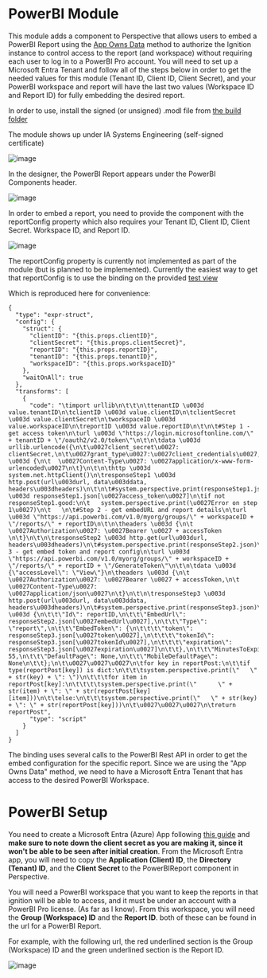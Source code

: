 # PowerBI Module #
This module adds a component to Perspective that allows users to embed a PowerBI Report using the [App Owns Data](https://learn.microsoft.com/en-us/javascript/api/overview/powerbi/embedding-solutions) method to authorize the Ignition instance to control access to the report (and workspace) without requiring each user to log in to a PowerBI Pro account. You will need to set up a Microsoft Entra Tenant and follow all of the steps below in order to get the needed values for this module (Tenant ID, Client ID, Client Secret), and your PowerBI workspace and report will have the last two values (Workspace ID and Report ID) for fully embedding the desired report.

In order to use, install the signed (or unsigned) .modl file from [the build folder](build)

The module shows up under IA Systems Engineering (self-signed certificate)

![image](https://github.com/inductive-automation/powerbi-module/assets/152290956/61c4a40a-6c7d-4c81-9431-94ed7d4e385c)

In the designer, the PowerBI Report appears under the PowerBI Components header.

![image](https://github.com/inductive-automation/powerbi-module/assets/152290956/36326e00-d959-44ef-8d0b-502c2c7f752b)

In order to embed a report, you need to provide the component with the reportConfig property which also requires your Tenant ID, Client ID, Client Secret. Workspace ID, and Report ID.

![image](https://github.com/inductive-automation/powerbi-module/assets/152290956/7b7a0480-3ebe-4634-b8da-e93d34b4034d)

The reportConfig property is currently not implemented as part of the module (but is planned to be implemented). Currently the easiest way to get that reportConfig is to use the binding on the provided [test view](PowerBITestView) 

Which is reproduced here for convenience:
```
{
  "type": "expr-struct",
  "config": {
    "struct": {
      "clientID": "{this.props.clientID}",
      "clientSecret": "{this.props.clientSecret}",
      "reportID": "{this.props.reportID}",
      "tenantID": "{this.props.tenantID}",
      "workspaceID": "{this.props.workspaceID}"
    },
    "waitOnAll": true
  },
  "transforms": [
    {
      "code": "\timport urllib\n\t\t\n\ttenantID \u003d value.tenantID\n\tclientID \u003d value.clientID\n\tclientSecret \u003d value.clientSecret\n\tworkspaceID \u003d value.workspaceID\n\treportID \u003d value.reportID\n\t\n\t#Step 1 - get access token\n\turl \u003d \"https://login.microsoftonline.com/\" + tenantID + \"/oauth2/v2.0/token\"\n\t\n\tdata \u003d urllib.urlencode({\n\t\u0027client_secret\u0027: clientSecret,\n\t\u0027grant_type\u0027:\u0027client_credentials\u0027,\n\t\u0027client_id\u0027:clientID,\n\t\u0027scope\u0027:\u0027https://analysis.windows.net/powerbi/api/.default\u0027\n\t})\n\theaders \u003d {\n\t  \u0027Content-Type\u0027: \u0027application/x-www-form-urlencoded\u0027\n\t}\n\t\n\thttp \u003d system.net.httpClient()\n\tresponseStep1 \u003d http.post(url\u003durl, data\u003ddata, headers\u003dheaders)\n\t\n\t#system.perspective.print(responseStep1.json)\n\taccessToken \u003d responseStep1.json[\u0027access_token\u0027]\n\tif not responseStep1.good:\n\t   system.perspective.print(\u0027Error on step 1\u0027)\n\t   \n\t#Step 2 - get embedURL and report details\n\turl \u003d \"https://api.powerbi.com/v1.0/myorg/groups/\" + workspaceID + \"/reports/\" + reportID\n\t\n\theaders \u003d {\n\t  \u0027Authorization\u0027: \u0027Bearer \u0027 + accessToken \n\t}\n\t\n\tresponseStep2 \u003d http.get(url\u003durl, headers\u003dheaders)\n\t#system.perspective.print(responseStep2.json)\n\t\n\t#Step 3 - get embed token and report config\n\turl \u003d \"https://api.powerbi.com/v1.0/myorg/groups/\" + workspaceID + \"/reports/\" + reportID + \"/GenerateToken\"\n\t\n\tdata \u003d {\"accessLevel\": \"View\"}\n\theaders \u003d {\n\t  \u0027Authorization\u0027: \u0027Bearer \u0027 + accessToken,\n\t  \u0027Content-Type\u0027: \u0027application/json\u0027\n\t}\n\t\n\tresponseStep3 \u003d http.post(url\u003durl, data\u003ddata, headers\u003dheaders)\n\t#system.perspective.print(responseStep3.json)\n\t\n\treportPost \u003d {\n\t\t\"Id\": reportID,\n\t\t\"EmbedUrl\": responseStep2.json[\u0027embedUrl\u0027],\n\t\t\"Type\": \"report\",\n\t\t\"EmbedToken\": {\n\t\t\t\"token\": responseStep3.json[\u0027token\u0027],\n\t\t\t\"tokenId\": responseStep3.json[\u0027tokenId\u0027],\n\t\t\t\"expiration\": responseStep3.json[\u0027expiration\u0027]\n\t\t},\n\t\t\"MinutesToExpiration\": 55,\n\t\t\"DefaultPage\": None,\n\t\t\"MobileDefaultPage\": None\n\t\t};\n\t\u0027\u0027\u0027\n\tfor key in reportPost:\n\t\tif type(reportPost[key]) is dict:\n\t\t\tsystem.perspective.print(\"   \" + str(key) + \": \")\n\t\t\tfor item in reportPost[key]:\n\t\t\t\tsystem.perspective.print(\"      \" + str(item) + \": \" + str(reportPost[key][item]))\n\t\telse:\n\t\t\tsystem.perspective.print(\"   \" + str(key) + \": \" + str(reportPost[key]))\n\t\u0027\u0027\u0027\n\treturn reportPost",
      "type": "script"
    }
  ]
}
```

The binding uses several calls to the PowerBI Rest API in order to get the embed configuration for the specific report. Since we are using the "App Owns Data" method, we need to have a Microsoft Entra Tenant that has access to the desired PowerBI Workspace.

# PowerBI Setup #
You need to create a Microsoft Entra (Azure) App following [this guide](https://learn.microsoft.com/en-us/power-bi/developer/embedded/embed-service-principal) and **make sure to note down the client secret as you are making it, since it won't be able to be seen after initial creation**.
From the Microsoft Entra app, you will need to copy the **Application (Client) ID**, the **Directory (Tenant) ID**, and the **Client Secret** to the PowerBIReport component in Perspective.

You will need a PowerBI workspace that you want to keep the reports in that ignition will be able to access, and it must be under an account with a PowerBI Pro license. (As far as I know).
From this workspace, you will need the **Group (Workspace) ID** and the **Report ID**. both of these can be found in the url for a PowerBI Report.

For example, with the following url, the red underlined section is the Group (Workspace) ID and the green underlined section is the Report ID.

![image](https://github.com/inductive-automation/powerbi-module/assets/152290956/22b44c97-1848-4e44-953f-f37245b0b169)
